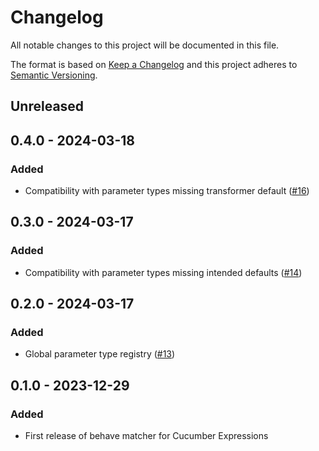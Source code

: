 # Changelog

All notable changes to this project will be documented in this file.

The format is based on [Keep a Changelog](http://keepachangelog.com/)
and this project adheres to [Semantic Versioning](http://semver.org/).

## Unreleased

## 0.4.0 - 2024-03-18

### Added

- Compatibility with parameter types missing transformer default ([#16](https://github.com/kieran-ryan/behave-cucumber-matcher/pull/16))

## 0.3.0 - 2024-03-17

### Added

- Compatibility with parameter types missing intended defaults ([#14](https://github.com/kieran-ryan/behave-cucumber-matcher/pull/14))

## 0.2.0 - 2024-03-17

### Added

- Global parameter type registry ([#13](https://github.com/kieran-ryan/behave-cucumber-matcher/pull/13))

## 0.1.0 - 2023-12-29

### Added

- First release of behave matcher for Cucumber Expressions
